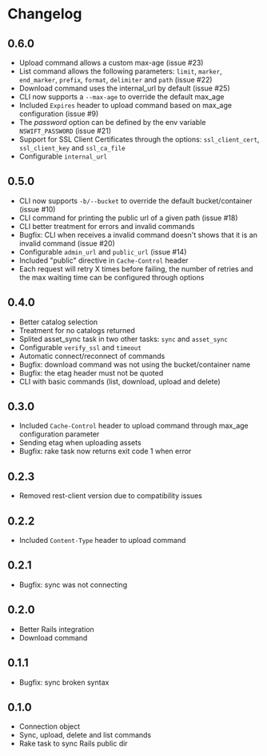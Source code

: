 # Changelog

## 0.6.0

  - Upload command allows a custom max-age (issue #23)
  - List command allows the following parameters: ```limit```, ```marker```, ```end_marker```, ```prefix```, ```format```, ```delimiter``` and ```path``` (issue #22)
  - Download command uses the internal_url by default (issue #25)
  - CLI now supports a ```--max-age``` to override the default max_age
  - Included ```Expires``` header to upload command based on max_age configuration (issue #9)
  - The _password_ option can be defined by the env variable ```NSWIFT_PASSWORD``` (issue #21)
  - Support for SSL Client Certificates through the options: ```ssl_client_cert```, ```ssl_client_key``` and ```ssl_ca_file```
  - Configurable ```internal_url```

## 0.5.0

  - CLI now supports ```-b/--bucket``` to override the default bucket/container (issue #10)
  - CLI command for printing the public url of a given path (issue #18)
  - CLI better treatment for errors and invalid commands
  - Bugfix: CLI when receives a invalid command doesn't shows that it is an invalid command (issue #20)
  - Configurable ```admin_url``` and ```public_url``` (issue #14)
  - Included "public" directive in ```Cache-Control``` header
  - Each request will retry X times before failing, the number of retries and the max waiting time can be configured through options

## 0.4.0

  - Better catalog selection
  - Treatment for no catalogs returned
  - Splited asset_sync task in two other tasks: ```sync``` and ```asset_sync```
  - Configurable ```verify_ssl``` and ```timeout```
  - Automatic connect/reconnect of commands
  - Bugfix: download command was not using the bucket/container name
  - Bugfix: the etag header must not be quoted
  - CLI with basic commands (list, download, upload and delete)

## 0.3.0

  - Included ```Cache-Control``` header to upload command through max_age configuration parameter
  - Sending etag when uploading assets
  - Bugfix: rake task now returns exit code 1 when error

## 0.2.3

  - Removed rest-client version due to compatibility issues

## 0.2.2

  - Included ```Content-Type``` header to upload command

## 0.2.1

  - Bugfix: sync was not connecting

## 0.2.0

  - Better Rails integration
  - Download command

## 0.1.1

  - Bugfix: sync broken syntax

## 0.1.0

  - Connection object
  - Sync, upload, delete and list commands
  - Rake task to sync Rails public dir
